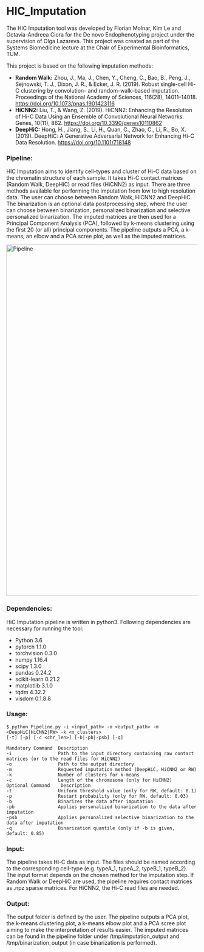 # HIC_Imputation

The HIC Imputation tool was developed by Florian Molnar, Kim Le and Octavia-Andreea Ciora for the De novo Endophenotyping project under the supervision of Olga Lazareva. This project was created as part of the Systems Biomedicine lecture at the Chair of Experimental Bioinformatics, TUM.

This project is based on the following imputation methods:
* **Random Walk:** Zhou, J., Ma, J., Chen, Y., Cheng, C., Bao, B., Peng, J., Sejnowski, T. J., Dixon, J. R., & Ecker, J. R. (2019). Robust single-cell Hi-C clustering by convolution- and random-walk–based imputation. Proceedings of the National Academy of Sciences, 116(28), 14011–14018. https://doi.org/10.1073/pnas.1901423116
* **HiCNN2:** Liu, T., & Wang, Z. (2019). HiCNN2: Enhancing the Resolution of Hi-C Data Using an Ensemble of Convolutional Neural Networks. Genes, 10(11), 862. https://doi.org/10.3390/genes10110862
* **DeepHiC:** Hong, H., Jiang, S., Li, H., Quan, C., Zhao, C., Li, R., Bo, X. (2019). DeepHiC: A Generative Adversarial Network for Enhancing Hi-C Data Resolution. https://doi.org/10.1101/718148

### Pipeline:

HIC Imputation aims to identify cell-types and cluster of Hi-C data based on the chromatin structure of each sample. It takes Hi-C contact matrices (Random Walk, DeepHiC) or read files (HiCNN2) as input. There are three methods available for performing the imputation from low to high resolution data. The user can choose between Random Walk, HiCNN2 and DeepHiC. The binarization is an optional data postprocessing step, where the user can choose between binarization, personalized binarization and selective personalized binarization. The imputed matrices are then used for a Principal Component Analysis (PCA), followed by k-means clustering using the first 20 (or all) principal components. The pipeline outputs a PCA, a k-means, an elbow and a PCA scree plot, as well as the imputed matrices.

<img width="922" alt="Pipeline" src="https://user-images.githubusercontent.com/51077615/74770461-9b24ca00-528c-11ea-847e-1f0196db06d9.png">

### Dependencies:

HiC Imputation pipeline is written in python3. Following dependencies are necessary for running the tool:

* Python 3.6
* pytorch 1.1.0
* torchvision 0.3.0
* numpy 1.16.4
* scipy 1.3.0
* pandas 0.24.2
* scikit-learn 0.21.2
* matplotlib 3.1.0
* tqdm 4.32.2
* visdom 0.1.8.8

### Usage:

```
$ python Pipeline.py -i <input_path> -o <output_path> -m <DeepHiC|HiCNN2|RW> -k <n_clusters> 
[-t] [-p] [-c <chr_len>] [-b|-pb|-psb] [-q]
  ```
  
 
 ``` 
 Mandatory Command  Description
 -i                 Path to the input directory containing raw contact matrices (or to the read files for HiCNN2)
 -o                 Path to the output directory
 -m                 Requested imputation method (DeepHiC, HiCNN2 or RW)
 -k                 Number of clusters for k-means
 -c                 Length of the chromosome (only for HiCNN2)
Optional Command    Description
 -t                 Uniform threshold value (only for RW, default: 0.1) 
 -p                 Restart probability (only for RW, default: 0.03)
 -b                 Binarizes the data after imputation
 -pb                Applies personalized binarization to the data after imputation
 -psb               Applies personalized selective binarization to the data after imputation 
 -q                 Binarization quantile (only if -b is given, default: 0.85)
```

### Input:
The pipeline takes Hi-C data as input. The files should be named according to the corresponding cell-type (e.g. typeA_1, typeA_2, typeB_1, typeB_2). The input format depends on the chosen method for the imputation step. If Random Walk or DeepHiC are used, the pipeline requires contact matrices as .npz sparse matrices. For HiCNN2, the Hi-C read files are needed.

### Output:
The output folder is defined by the user. The pipeline outputs a PCA plot, the k-means clustering plot, a k-means elbow plot and a PCA scree plot aiming to make the interpretation of results easier. The imputed matrices can be found in the pipeline folder under /tmp/imputation_output and /tmp/binarization_output (in case binarization is performed).

